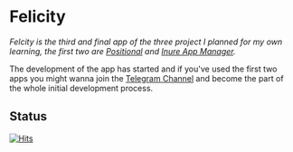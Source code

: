 # Felicity

*_Felcity_ is the third and final app of the three project I planned for my own learning, the first two are [Positional](https://github.com/Hamza417/Positional) and [Inure App Manager](https://github.com/Hamza417/Inure).*

The development of the app has started and if you've used the first two apps you might wanna join the [Telegram Channel](https://t.me/felicity_music_player) and become the part of the whole initial development process.

## Status
[![Hits](https://hits.seeyoufarm.com/api/count/incr/badge.svg?url=https%3A%2F%2Fgithub.com%2FHamza417%2FFelicity&count_bg=%233DA0C8&title_bg=%23555555&icon=strapi.svg&icon_color=%23E7E7E7&title=Total+Hits&edge_flat=false)](https://hits.seeyoufarm.com)

